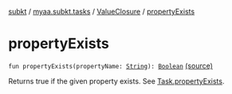 [subkt](../../index.md) / [myaa.subkt.tasks](../index.md) / [ValueClosure](index.md) / [propertyExists](./property-exists.md)

# propertyExists

`fun propertyExists(propertyName: `[`String`](https://kotlinlang.org/api/latest/jvm/stdlib/kotlin/-string/index.html)`): `[`Boolean`](https://kotlinlang.org/api/latest/jvm/stdlib/kotlin/-boolean/index.html) [(source)](https://github.com/Myaamori/SubKt/blob/0.1.10/src/main/kotlin/myaa/subkt/tasks/tasks.kt#L504)

Returns true if the given property exists. See [Task.propertyExists](../org.gradle.api.-task/property-exists.md).

